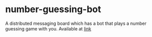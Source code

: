 # number-guessing-bot

A distributed messaging board which has a bot that plays a number guessing game with you. 
Available at [link]([https://link-url-here.org](http://vm150.rz.uni-osnabrueck.de/user087/client.wsgi/show?channel=http%3A//vm150.rz.uni-osnabrueck.de/user087/channel.wsgi))
